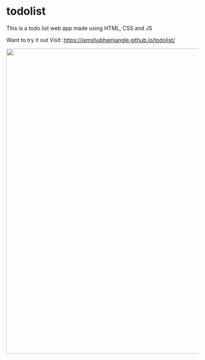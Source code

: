 # todolist
This is a todo list web app made using HTML, CSS and JS

Want to try it out
Visit: https://iamshubhamjangle.github.io/todolist/

<img src="https://user-images.githubusercontent.com/65165548/93667579-bcf56200-faa4-11ea-8e13-c33ba2fa0004.PNG" width="800">
